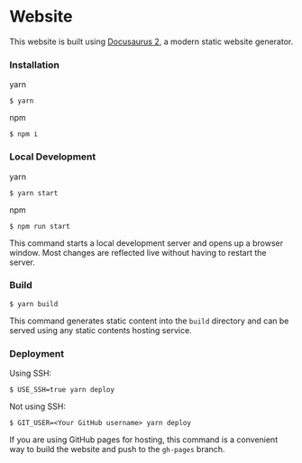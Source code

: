 # Website

This website is built using [Docusaurus 2](https://docusaurus.io/), a modern static website generator.

### Installation

yarn

```
$ yarn
```

npm

```
$ npm i
```

### Local Development

yarn


```
$ yarn start
```

npm

```
$ npm run start
```

This command starts a local development server and opens up a browser window. Most changes are reflected live without having to restart the server.

### Build

```
$ yarn build
```

This command generates static content into the `build` directory and can be served using any static contents hosting service.

### Deployment

Using SSH:

```
$ USE_SSH=true yarn deploy
```

Not using SSH:

```
$ GIT_USER=<Your GitHub username> yarn deploy
```

If you are using GitHub pages for hosting, this command is a convenient way to build the website and push to the `gh-pages` branch.
